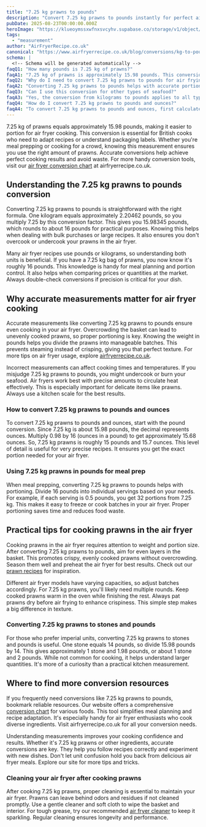 ```yaml
---
title: "7.25 kg prawns to pounds"
description: "Convert 7.25 kg prawns to pounds instantly for perfect air fryer portions. Get accurate measurements and cooking tips for delicious results every time."
pubDate: 2025-08-23T00:00:00.000Z
heroImage: "https://klueoymssxwfnxsvcyhv.supabase.co/storage/v1/object/public/Shmucket/7-25-kg-prawns-to-pounds.webp"
tags:
  - "measurement"
author: "AirFryerRecipe.co.uk"
canonical: "https://www.airfryerrecipe.co.uk/blog/conversions/kg-to-pounds/7-25-kg-prawns-to-pounds"
schema: |
  <!-- Schema will be generated automatically -->
faqQ1: "How many pounds is 7.25 kg of prawns?"
faqA1: "7.25 kg of prawns is approximately 15.98 pounds. This conversion uses the standard factor where 1 kilogram equals about 2.20462 pounds. For practical cooking purposes, you can round this to 16 pounds to simplify portioning and recipe adjustments."
faqQ2: "Why do I need to convert 7.25 kg prawns to pounds for air frying?"
faqA2: "Converting 7.25 kg prawns to pounds helps with accurate portioning in your air fryer. Overcrowding the basket can lead to uneven cooking, so knowing the weight in pounds allows you to divide the prawns into optimal batches. This ensures each piece cooks evenly and achieves that desirable crisp texture."
faqQ3: "Can I use this conversion for other types of seafood?"
faqA3: "Yes, the conversion from kilograms to pounds applies to all types of seafood, including prawns, shrimp, fish, and scallops. The weight conversion is universal, so 7.25 kg of any seafood will still be approximately 15.98 pounds. This is useful for meal prep and adapting recipes across different proteins."
faqQ4: "How do I convert 7.25 kg prawns to pounds and ounces?"
faqA4: "To convert 7.25 kg prawns to pounds and ounces, first calculate the total pounds (15.98). The decimal portion (0.98) represents the fraction of a pound. Multiply 0.98 by 16 to get the ounces, which is about 15.68 ounces. So, 7.25 kg is roughly 15 pounds and 15.7 ounces."
---
```

<p>7.25 kg of prawns equals approximately 15.98 pounds, making it easier to portion for air fryer cooking. This conversion is essential for British cooks who need to adapt recipes or understand packaging labels. Whether you're meal prepping or cooking for a crowd, knowing this measurement ensures you use the right amount of prawns. Accurate conversions help achieve perfect cooking results and avoid waste. For more handy conversion tools, visit our <a href=https://www.airfryerrecipe.co.uk/air-fryer-conversion-chart>air fryer conversion chart</a> at airfryerrecipe.co.uk.</p>

<h2>Understanding the 7.25 kg prawns to pounds conversion</h2>
<p>Converting 7.25 kg prawns to pounds is straightforward with the right formula. One kilogram equals approximately 2.20462 pounds, so you multiply 7.25 by this conversion factor. This gives you 15.98345 pounds, which rounds to about 16 pounds for practical purposes. Knowing this helps when dealing with bulk purchases or large recipes. It also ensures you don't overcook or undercook your prawns in the air fryer.</p>
<p>Many air fryer recipes use pounds or kilograms, so understanding both units is beneficial. If you have a 7.25 kg bag of prawns, you now know it's roughly 16 pounds. This knowledge is handy for meal planning and portion control. It also helps when comparing prices or quantities at the market. Always double-check conversions if precision is critical for your dish.</p>

<h2>Why accurate measurements matter for air fryer cooking</h2>
<p>Accurate measurements like converting 7.25 kg prawns to pounds ensure even cooking in your air fryer. Overcrowding the basket can lead to unevenly cooked prawns, so proper portioning is key. Knowing the weight in pounds helps you divide the prawns into manageable batches. This prevents steaming instead of crisping, giving you that perfect texture. For more tips on air fryer usage, explore <a href=https://www.airfryerrecipe.co.uk/>airfryerrecipe.co.uk</a>.</p>
<p>Incorrect measurements can affect cooking times and temperatures. If you misjudge 7.25 kg prawns to pounds, you might undercook or burn your seafood. Air fryers work best with precise amounts to circulate heat effectively. This is especially important for delicate items like prawns. Always use a kitchen scale for the best results.</p>

<h3>How to convert 7.25 kg prawns to pounds and ounces</h3>
<p>To convert 7.25 kg prawns to pounds and ounces, start with the pound conversion. Since 7.25 kg is about 15.98 pounds, the decimal represents ounces. Multiply 0.98 by 16 (ounces in a pound) to get approximately 15.68 ounces. So, 7.25 kg prawns is roughly 15 pounds and 15.7 ounces. This level of detail is useful for very precise recipes. It ensures you get the exact portion needed for your air fryer.</p>

<h3>Using 7.25 kg prawns in pounds for meal prep</h3>
<p>When meal prepping, converting 7.25 kg prawns to pounds helps with portioning. Divide 16 pounds into individual servings based on your needs. For example, if each serving is 0.5 pounds, you get 32 portions from 7.25 kg. This makes it easy to freeze or cook batches in your air fryer. Proper portioning saves time and reduces food waste.</p>

<h2>Practical tips for cooking prawns in the air fryer</h2>
<p>Cooking prawns in the air fryer requires attention to weight and portion size. After converting 7.25 kg prawns to pounds, aim for even layers in the basket. This promotes crispy, evenly cooked prawns without overcrowding. Season them well and preheat the air fryer for best results. Check out our <a href=https://www.airfryerrecipe.co.uk/recipes>prawn recipes</a> for inspiration.</p>
<p>Different air fryer models have varying capacities, so adjust batches accordingly. For 7.25 kg prawns, you'll likely need multiple rounds. Keep cooked prawns warm in the oven while finishing the rest. Always pat prawns dry before air frying to enhance crispiness. This simple step makes a big difference in texture.</p>

<h3>Converting 7.25 kg prawns to stones and pounds</h3>
<p>For those who prefer imperial units, converting 7.25 kg prawns to stones and pounds is useful. One stone equals 14 pounds, so divide 15.98 pounds by 14. This gives approximately 1 stone and 1.98 pounds, or about 1 stone and 2 pounds. While not common for cooking, it helps understand larger quantities. It's more of a curiosity than a practical kitchen measurement.</p>

<h2>Where to find more conversion resources</h2>
<p>If you frequently need conversions like 7.25 kg prawns to pounds, bookmark reliable resources. Our website offers a comprehensive <a href=https://www.airfryerrecipe.co.uk/air-fryer-conversion-chart>conversion chart</a> for various foods. This tool simplifies meal planning and recipe adaptation. It's especially handy for air fryer enthusiasts who cook diverse ingredients. Visit airfryerrecipe.co.uk for all your conversion needs.</p>
<p>Understanding measurements improves your cooking confidence and results. Whether it's 7.25 kg prawns or other ingredients, accurate conversions are key. They help you follow recipes correctly and experiment with new dishes. Don't let unit confusion hold you back from delicious air fryer meals. Explore our site for more tips and tricks.</p>

<h3>Cleaning your air fryer after cooking prawns</h3>
<p>After cooking 7.25 kg prawns, proper cleaning is essential to maintain your air fryer. Prawns can leave behind odors and residues if not cleaned promptly. Use a gentle cleaner and soft cloth to wipe the basket and interior. For tough grease, try our recommended <a href=https://www.airfryerrecipe.co.uk/air-fryer-cleaner>air fryer cleaner</a> to keep it sparkling. Regular cleaning ensures longevity and performance.</p>
